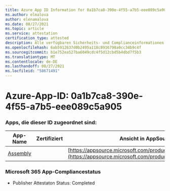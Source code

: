 ```yaml
---
title: Azure App ID Information for 0a1b7ca8-390e-4f55-a7b5-eee089c5a905
ms.author: elmalova
author: elenamalova
ms.date: 08/27/2021
ms.topic: article
ms.service: attestation
certification_type: attested
description: Alle verfügbaren Sicherheits- und Complianceinformationen für 0a1b7ca8-390e-4f55-a7b5-eee089c5a905.
ms.openlocfilehash: 6ab5912637d0b2495a118c8916798a0cc34b9c4f
ms.sourcegitcommit: b1e752ea527ba6049cdc4f5d12cbd5b4dbd7f5b3
ms.translationtype: MT
ms.contentlocale: de-DE
ms.lasthandoff: 08/27/2021
ms.locfileid: "58671491"
---
```

# <a name="azure-app-id-0a1b7ca8-390e-4f55-a7b5-eee089c5a905"></a>Azure-App-ID: 0a1b7ca8-390e-4f55-a7b5-eee089c5a905


### <a name="apps-associated-with-this-id"></a>Apps, die dieser ID zugeordnet sind:
| **App-Name** | **Zertifiziert** | **Ansicht in AppSource** |
|--------------|---------------|-----------------------|
| [Assembly](https://docs.microsoft.com/microsoft-365-app-certification/forward/WA200002271) |  | [https://appsource.microsoft.com/product/office/WA200002271](https://appsource.microsoft.com/product/office/WA200002271) |

### <a name="microsoft-365-app-compliance-status"></a>Microsoft 365 App-Compliancestatus
- Publisher Attestaton Status: Completed
